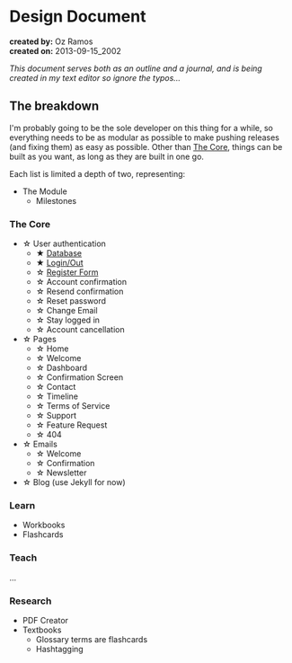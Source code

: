 # Design Document
**created by:** Oz Ramos  
**created on:** 2013-09-15_2002

_This document serves both as an outline and a journal, and is being created in my text editor so ignore the typos..._

## The breakdown
I'm probably going to be the sole developer on this thing for a while, so everything needs to be as modular as possible to make pushing releases (and fixing them) as easy as possible. Other than [The Core](#the-core), things can be built as you want, as long as they are built in one go.

Each list is limited a depth of two, representing:

* The Module
    * Milestones


### The Core
* ☆ User authentication
    * ★ [Database](database.md)
    * ★ [Login/Out](core/user-auth/login.todo)
    * ☆ [Register Form](core/user-auth/register.todo)
    * ☆ Account confirmation
    * ☆ Resend confirmation
    * ☆ Reset password
    * ☆ Change Email
    * ☆ Stay logged in
    * ☆ Account cancellation
* ☆ Pages
    * ☆ Home
    * ☆ Welcome
    * ☆ Dashboard
    * ☆ Confirmation Screen
    * ☆ Contact
    * ☆ Timeline
    * ☆ Terms of Service
    * ☆ Support
    * ☆ Feature Request
    * ☆ 404
* ☆ Emails
    * ☆ Welcome
    * ☆ Confirmation
    * ☆ Newsletter
* ☆ Blog (use Jekyll for now)


### Learn
* Workbooks
* Flashcards



### Teach
...



### Research
* PDF Creator
* Textbooks
    * Glossary terms are flashcards
    * Hashtagging